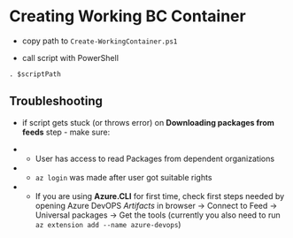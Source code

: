 # Creating Working BC Container

* copy path to `Create-WorkingContainer.ps1`


* call script with PowerShell

`. $scriptPath `

## Troubleshooting

* if script gets stuck (or throws error) on **Downloading packages from feeds** step - make sure:

* * User has access to read Packages from dependent organizations

* * `az login` was made after user got suitable rights

* * If you are using **Azure.CLI** for first time, check first steps needed by opening Azure DevOPS *Artifacts* in browser -> Connect to Feed -> Universal packages -> Get the tools (currently you also need to run `az extension add --name azure-devops`)
